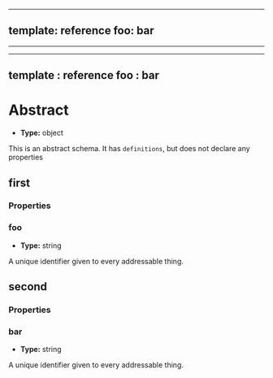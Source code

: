 

---
template: reference
foo: bar
---


 ---
---
template : reference
foo : bar
---

  
# Abstract
  
*  **Type:** object
  
This is an abstract schema. It has `definitions`, but does not declare any properties



##  first
### Properties
###  foo  
*  **Type:** string
  
 A unique identifier given to every addressable thing.
##  second
### Properties
###  bar  
*  **Type:** string
  
 A unique identifier given to every addressable thing.
